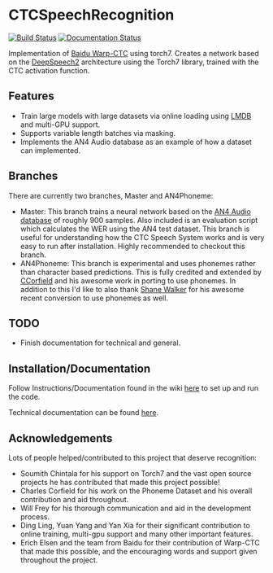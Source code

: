 # CTCSpeechRecognition

[![Build Status](https://travis-ci.org/SeanNaren/CTCSpeechRecognition.svg?branch=master)](https://travis-ci.org/SeanNaren/CTCSpeechRecognition)
[![Documentation Status](https://readthedocs.org/projects/ctcspeechrecognition/badge/?version=latest)](http://ctcspeechrecognition.readthedocs.io/en/latest/?badge=latest)


Implementation of [Baidu Warp-CTC](https://github.com/baidu-research/warp-ctc) using torch7.
Creates a network based on the [DeepSpeech2](http://arxiv.org/pdf/1512.02595v1.pdf) architecture using the Torch7 library, trained with the CTC activation function.

## Features
* Train large models with large datasets via online loading using [LMDB](https://en.wikipedia.org/wiki/Lightning_Memory-Mapped_Database) and multi-GPU support.
* Supports variable length batches via masking.
* Implements the AN4 Audio database as an example of how a dataset can implemented.

## Branches

There are currently two branches, Master and AN4Phoneme:
* Master: This branch trains a neural network based on the [AN4 Audio database](http://www.speech.cs.cmu.edu/databases/an4/) of roughly 900 samples. Also included is an evaluation script which calculates the WER using the AN4 test dataset.
This branch is useful for understanding how the CTC Speech System works and is very easy to run after installation. Highly recommended to checkout this branch.
* AN4Phoneme: This branch is experimental and uses phonemes rather than character based predictions. This is fully credited and extended by [CCorfield](https://github.com/CCorfield) and his awesome work in porting to use phonemes. In addition to this
I'd like to also thank [Shane Walker](https://github.com/walkers-mv) for his awesome recent conversion to use phonemes as well.

## TODO
* Finish documentation for technical and general.

## Installation/Documentation

Follow Instructions/Documentation found in the wiki [here](https://github.com/SeanNaren/CTCSpeechRecognition/wiki/Installation) to set up and run the code.

Technical documentation can be found [here](http://ctcspeechrecognition.readthedocs.io/en/latest/).

## Acknowledgements

Lots of people helped/contributed to this project that deserve recognition:
* Soumith Chintala for his support on Torch7 and the vast open source projects he has contributed that made this project possible!
* Charles Corfield for his work on the Phoneme Dataset and his overall contribution and aid throughout.
* Will Frey for his thorough communication and aid in the development process.
* Ding Ling, Yuan Yang and Yan Xia for their significant contribution to online training, multi-gpu support and many other important features.
* Erich Elsen and the team from Baidu for their contribution of Warp-CTC that made this possible, and the encouraging words and support given throughout the project.
